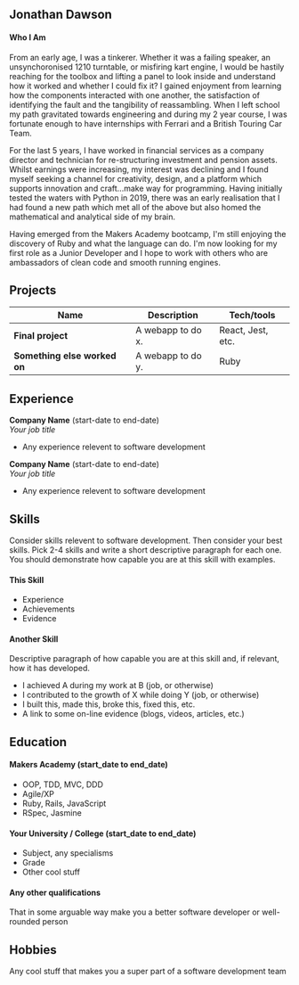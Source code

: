 ## Jonathan Dawson

#### Who I Am
From an early age, I was a tinkerer. Whether it was a failing speaker, an unsynchoronised 1210 turntable, or misfiring kart engine, I would be hastily reaching for the
toolbox and lifting a panel to look inside and understand how it worked and whether I could fix it? I gained enjoyment from learning how the components interacted with one 
another, the satisfaction of identifying the fault and the tangibility of reassambling. When I left school my path gravitated towards engineering and during my 2 year course, 
I was fortunate enough to have internships with Ferrari and a British Touring Car Team. 

For the last 5 years, I have worked in financial services as a company director and technician for re-structuring investment and pension assets. Whilst earnings were increasing, my interest was declining and I found myself seeking a channel for creativity, design, and a platform which supports innovation and craft...make way for programming. Having initially tested the waters with Python in 2019, there was an early realisation that I had found a new path which met all of the above but also homed the mathematical and analytical side of my brain.

Having emerged from the Makers Academy bootcamp, I'm still enjoying the discovery of Ruby and what the language can do. I'm now looking for my first role as a Junior 
Developer and I hope to work with others who are ambassadors of clean code and smooth running engines.


## Projects

| Name                         | Description       | Tech/tools        |
| ---------------------------- | ----------------- | ----------------- |
| **Final project**            | A webapp to do x. | React, Jest, etc. |
| **Something else worked on** | A webapp to do y. | Ruby              |

## Experience

**Company Name** (start-date to end-date)  
_Your job title_

- Any experience relevent to software development

**Company Name** (start-date to end-date)  
_Your job title_

- Any experience relevent to software development

## Skills

Consider skills relevent to software development. Then consider your best skills. Pick 2-4 skills and write a short descriptive paragraph for each one. You should demonstrate how capable you are at this skill with examples.

#### This Skill

- Experience
- Achievements
- Evidence

#### Another Skill

Descriptive paragraph of how capable you are at this skill and, if relevant, how it has developed.

- I achieved A during my work at B (job, or otherwise)
- I contributed to the growth of X while doing Y (job, or otherwise)
- I built this, made this, broke this, fixed this, etc.
- A link to some on-line evidence (blogs, videos, articles, etc.)

## Education

#### Makers Academy (start_date to end_date)

- OOP, TDD, MVC, DDD
- Agile/XP
- Ruby, Rails, JavaScript
- RSpec, Jasmine

#### Your University / College (start_date to end_date)

- Subject, any specialisms
- Grade
- Other cool stuff

#### Any other qualifications

That in some arguable way make you a better software developer or well-rounded person

## Hobbies

Any cool stuff that makes you a super part of a software development team
